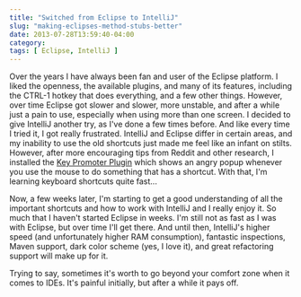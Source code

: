 ```yaml
---
title: "Switched from Eclipse to IntelliJ"
slug: "making-eclipses-method-stubs-better"
date: 2013-07-28T13:59:40-04:00
category:
tags: [ Eclipse, IntelliJ ]
---
```


Over the years I have always been fan and user of the Eclipse platform. I liked the openness, the available plugins, and many of its features, including the CTRL-1 hotkey that does everything, and a few other things. However, over time Eclipse got slower and slower, more unstable, and after a while just a pain to use, especially when using more than one screen. I decided to give IntelliJ another try, as I've done a few times before. And like every time I tried it, I got really frustrated. IntelliJ and Eclipse differ in certain areas, and my inability to use the old shortcuts just made me feel like an infant on stilts. However, after more encouraging tips from Reddit and other research, I installed the [Key Promoter Plugin](http://plugins.jetbrains.com/plugin/?id=1003) which shows an angry popup whenever you use the mouse to do something that has a shortcut. With that, I'm learning keyboard shortcuts quite fast...

Now, a few weeks later, I'm starting to get a good understanding of all the important shortcuts and how to work with IntelliJ and I really enjoy it. So much that I haven't started Eclipse in weeks. I'm still not as fast as I was with Eclipse, but over time I'll get there. And until then, IntelliJ's higher speed (and unfortunately higher RAM consumption), fantastic inspections, Maven support, dark color scheme (yes, I love it), and great refactoring support will make up for it.

Trying to say, sometimes it's worth to go beyond your comfort zone when it comes to IDEs. It's painful initially, but after a while it pays off.

